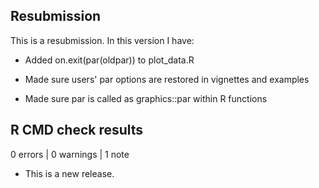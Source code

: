 ## Resubmission
This is a resubmission. In this version I have:

* Added on.exit(par(oldpar)) to plot_data.R

* Made sure users' par options are restored in vignettes and examples

* Made sure par is called as graphics::par within R functions

## R CMD check results

0 errors | 0 warnings | 1 note

* This is a new release.
